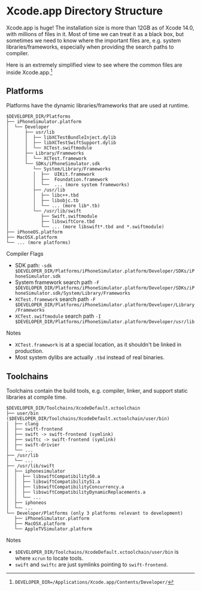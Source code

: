 # Xcode.app Directory Structure

Xcode.app is huge! The installation size is more than 12GB as of Xcode 14.0, with millions of files in it. Most of time we can treat it as a black box, but sometimes we need to know where the important files are, e.g. system libraries/frameworks, especially when providing the search paths to compiler.

Here is an extremely simplified view to see where the common files are inside Xcode.app.[^1]

## Platforms
Platforms have the dynamic libraries/frameworks that are used at runtime.

```
$DEVELOPER_DIR/Platforms
├── iPhoneSimulator.platform
│  └── Developer
│      ├── usr/lib
│      │  ├── libXCTestBundleInject.dylib
│      │  ├── libXCTestSwiftSupport.dylib
│      │  └── XCTest.swiftmodule
│      ├── Library/Frameworks
│      │  └── XCTest.framework
│      └── SDKs/iPhoneSimulator.sdk
│         └── System/Library/Frameworks
│         │  ├──  UIKit.framework
│         │  ├──  Foundation.framework
│         │  └──  ... (more system frameworks)
│         ├── /usr/lib
│         │  ├── libc++.tbd
│         │  ├── libobjc.tb
│         │  └── ... (more lib*.tb)
│         └── /usr/lib/swift
│            ├── Swift.swiftmodule
│            ├── libswiftCore.tbd
│            └── ... (more libswift*.tbd and *.swiftmodule)
├── iPhoneOS.platform
├── MacOSX.platform
└── ... (more platforms)
```

Compiler Flags
* SDK path: `-sdk $DEVELOPER_DIR/Platforms/iPhoneSimulator.platform/Developer/SDKs/iPhoneSimulator.sdk`
* System framework search path `-F $DEVELOPER_DIR/Platforms/iPhoneSimulator.platform/Developer/SDKs/iPhoneSimulator.sdk/System/Library/Frameworks`
* `XCTest.framework` search path `-F $DEVELOPER_DIR/Platforms/iPhoneSimulator.platform/Developer/Library/Frameworks`
* `XCTest.swiftmodule` search path `-I $DEVELOPER_DIR/Platforms/iPhoneSimulator.platform/Developer/usr/lib`

Notes
* `XCTest.framework` is at a special location, as it shouldn't be linked in production.
* Most system dylibs are actually `.tbd` instead of real binaries.

## Toolchains
Toolchains contain the build tools, e.g. compiler, linker, and support static libraries at compile time.

```
$DEVELOPER_DIR/Toolchains/XcodeDefault.xctoolchain
├── user/bin ($DEVELOPER_DIR/Toolchains/XcodeDefault.xctoolchain/user/bin)
│  ├── clang
│  ├── swift-frontend
│  ├── swift -> swift-frontend (symlink)
│  ├── swiftc -> swift-frontend (symlink)
│  ├── swift-drivier
│  └── ...
├── /usr/lib
│  └── ...
├── /usr/lib/swift
│  ├── iphonesimulator
│  │  ├── libswiftCompatibility50.a
│  │  ├── libswiftCompatibility51.a
│  │  ├── libswiftCompatibilityConcurrency.a
│  │  ├── libswiftCompatibilityDynamicReplacements.a
│  │  └── ...
│  ├── iphoneos
│  └── ...
└── Developer/Platforms (only 3 platforms relevant to development)
   ├── iPhoneSimulator.platform
   ├── MacOSX.platform
   └── AppleTVSimulator.platform
```

Notes
* `$DEVELOPER_DIR/Toolchains/XcodeDefault.xctoolchain/user/bin` is where `xcrun` to locate tools.
* `swift` and `swiftc` are just symlinks pointing to `swift-frontend`.

[^1]: `DEVELOPER_DIR=/Applications/Xcode.app/Contents/Developer/`

